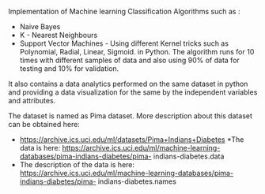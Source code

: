 Implementation of Machine learning Classification Algorithms such as :
  * Naive Bayes
  * K - Nearest Neighbours
  * Support Vector Machines - Using different Kernel tricks such as Polynomial, Radial, Linear, Sigmoid.
in Python. The algorithm runs for 10 times with different samples of data and also using 90% of data for testing and 10% for validation.

It also contains a data analytics performed on the same dataset in python and providing a data visualization for the same by the independent variables and attributes.

The dataset is named as Pima dataset. More description about this dataset can be obtained here:
* https://archive.ics.uci.edu/ml/datasets/Pima+Indians+Diabetes
*The data is here:
  https://archive.ics.uci.edu/ml/machine-learning-databases/pima-indians-diabetes/pima- indians-diabetes.data
* The description of the data is here:
   https://archive.ics.uci.edu/ml/machine-learning-databases/pima-indians-diabetes/pima- indians-diabetes.names
